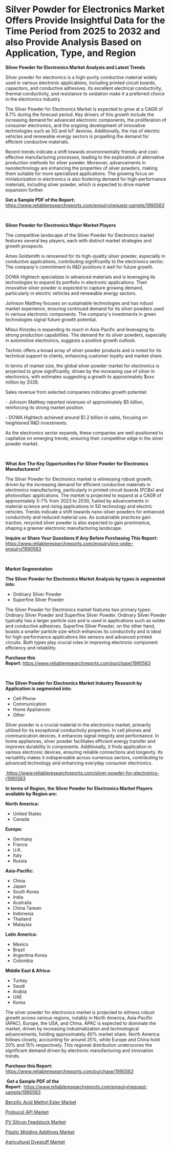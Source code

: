 <p><h1>Silver Powder for Electronics Market Offers Provide Insightful Data for the Time Period from 2025 to 2032 and also Provide Analysis Based on Application, Type, and Region</h1></p><p><strong>Silver Powder for Electronics Market Analysis and Latest Trends</strong></p>
<p><p>Silver powder for electronics is a high-purity conductive material widely used in various electronic applications, including printed circuit boards, capacitors, and conductive adhesives. Its excellent electrical conductivity, thermal conductivity, and resistance to oxidation make it a preferred choice in the electronics industry.</p><p>The Silver Powder for Electronics Market is expected to grow at a CAGR of 8.7% during the forecast period. Key drivers of this growth include the increasing demand for advanced electronic components, the proliferation of consumer electronics, and the ongoing development of innovative technologies such as 5G and IoT devices. Additionally, the rise of electric vehicles and renewable energy sectors is propelling the demand for efficient conductive materials.</p><p>Recent trends indicate a shift towards environmentally friendly and cost-effective manufacturing processes, leading to the exploration of alternative production methods for silver powder. Moreover, advancements in nanotechnology are enhancing the properties of silver powders, making them suitable for more specialized applications. The growing focus on miniaturization in electronics is also fostering demand for high-performance materials, including silver powder, which is expected to drive market expansion further.</p></p>
<p><strong>Get a Sample PDF of the Report:&nbsp;</strong> <a href="https://www.reliableresearchreports.com/enquiry/request-sample/1990563?utm_campaign=37&utm_medium=2&utm_source=Github&utm_content=ia&utm_term=03042025&utm_id=silver-powder-for-electronics">https://www.reliableresearchreports.com/enquiry/request-sample/1990563</a></p>
<p>&nbsp;</p>
<p><strong>Silver Powder for Electronics Major Market Players</strong></p>
<p><p>The competitive landscape of the Silver Powder for Electronics market features several key players, each with distinct market strategies and growth prospects.</p><p>Ames Goldsmith is renowned for its high-quality silver powder, especially in conductive applications, contributing significantly to the electronics sector. The company's commitment to R&D positions it well for future growth.</p><p>DOWA Hightech specializes in advanced materials and is leveraging its technologies to expand its portfolio in electronic applications. Their innovative silver powder is expected to capture growing demand, particularly in electric vehicles and renewable energy sectors.</p><p>Johnson Matthey focuses on sustainable technologies and has robust market experience, ensuring continued demand for its silver powders used in various electronic components. The company's investments in green technologies signal future growth potential.</p><p>Mitsui Kinzoku is expanding its reach in Asia-Pacific and leveraging its strong production capabilities. The demand for its silver powders, especially in automotive electronics, suggests a positive growth outlook.</p><p>Technic offers a broad array of silver powder products and is noted for its technical support to clients, enhancing customer loyalty and market share. </p><p>In terms of market size, the global silver powder market for electronics is projected to grow significantly, driven by the increasing use of silver in electronics, with estimates suggesting a growth to approximately $xxx million by 2028.</p><p>Sales revenue from selected companies indicates growth potential: </p><p>- Johnson Matthey reported revenues of approximately $5 billion, reinforcing its strong market position. </p><p>- DOWA Hightech achieved around $1.2 billion in sales, focusing on heightened R&D investments. </p><p>As the electronics sector expands, these companies are well-positioned to capitalize on emerging trends, ensuring their competitive edge in the silver powder market.</p></p>
<p>&nbsp;</p>
<p><strong>What Are The Key Opportunities For Silver Powder for Electronics Manufacturers?</strong></p>
<p><p>The Silver Powder for Electronics market is witnessing robust growth, driven by the increasing demand for efficient conductive materials in electronics manufacturing, particularly in printed circuit boards (PCBs) and photovoltaic applications. The market is projected to expand at a CAGR of approximately 5-7% from 2023 to 2030, fueled by advancements in material science and rising applications in 5G technology and electric vehicles. Trends indicate a shift towards nano-silver powders for enhanced conductivity and reduced material use. As sustainable practices gain traction, recycled silver powder is also expected to gain prominence, shaping a greener electronic manufacturing landscape.</p></p>
<p><strong>Inquire or Share Your Questions If Any Before Purchasing This Report:</strong> <a href="https://www.reliableresearchreports.com/enquiry/pre-order-enquiry/1990563?utm_campaign=37&utm_medium=2&utm_source=Github&utm_content=ia&utm_term=03042025&utm_id=silver-powder-for-electronics">https://www.reliableresearchreports.com/enquiry/pre-order-enquiry/1990563</a></p>
<p>&nbsp;</p>
<p><strong>Market Segmentation</strong></p>
<p><strong>The Silver Powder for Electronics Market Analysis by types is segmented into:</strong></p>
<p><ul><li>Ordinary Silver Powder</li><li>Superfine Silver Powder</li></ul></p>
<p><p>The Silver Powder for Electronics market features two primary types: Ordinary Silver Powder and Superfine Silver Powder. Ordinary Silver Powder typically has a larger particle size and is used in applications such as solder and conductive adhesives. Superfine Silver Powder, on the other hand, boasts a smaller particle size which enhances its conductivity and is ideal for high-performance applications like sensors and advanced printed circuits. Both types play crucial roles in improving electronic component efficiency and reliability.</p></p>
<p><strong>Purchase this Report:&nbsp;</strong><a href="https://www.reliableresearchreports.com/purchase/1990563?utm_campaign=37&utm_medium=2&utm_source=Github&utm_content=ia&utm_term=03042025&utm_id=silver-powder-for-electronics">https://www.reliableresearchreports.com/purchase/1990563</a></p>
<p>&nbsp;</p>
<p><strong>The Silver Powder for Electronics Market Industry Research by Application is segmented into:</strong></p>
<p><ul><li>Cell Phone</li><li>Communication</li><li>Home Appliances</li><li>Other</li></ul></p>
<p><p>Silver powder is a crucial material in the electronics market, primarily utilized for its exceptional conductivity properties. In cell phones and communication devices, it enhances signal integrity and performance. In home appliances, silver powder facilitates efficient energy transfer and improves durability in components. Additionally, it finds application in various electronic devices, ensuring reliable connections and longevity. Its versatility makes it indispensable across numerous sectors, contributing to advanced technology and enhancing everyday consumer electronics.</p></p>
<p><a href="https://www.reliableresearchreports.com/silver-powder-for-electronics-r1990563?utm_campaign=37&utm_medium=2&utm_source=Github&utm_content=ia&utm_term=03042025&utm_id=silver-powder-for-electronics">&nbsp;https://www.reliableresearchreports.com/silver-powder-for-electronics-r1990563</a></p>
<p><strong>In terms of Region, the Silver Powder for Electronics Market Players available by Region are:</strong></p>
<p>
    <p> <strong> North America: </strong>
        <ul>
            <li>United States</li>
            <li>Canada</li>
        </ul>
        </p> 
    <p> <strong> Europe: </strong>
        <ul>
            <li>Germany</li>
            <li>France</li>
            <li>U.K.</li>
            <li>Italy</li>
            <li>Russia</li>
        </ul>
        </p> 
    <p> <strong> Asia-Pacific: </strong>
        <ul>
            <li>China</li>
            <li>Japan</li>
            <li>South Korea</li>
            <li>India</li>
            <li>Australia</li>
            <li>China Taiwan</li>
            <li>Indonesia</li>
            <li>Thailand</li>
            <li>Malaysia</li>
        </ul>
        </p> 
    <p> <strong> Latin America: </strong>
        <ul>
            <li>Mexico</li>
            <li>Brazil</li>
            <li>Argentina Korea</li>
            <li>Colombia</li>
        </ul>
        </p> 
    <p> <strong> Middle East & Africa: </strong>
        <ul>
            <li>Turkey</li>
            <li>Saudi</li>
            <li>Arabia</li>
            <li>UAE</li>
            <li>Korea</li>
        </ul>
    </p>
    </p>
<p><p>The silver powder for electronics market is projected to witness robust growth across various regions, notably in North America, Asia-Pacific (APAC), Europe, the USA, and China. APAC is expected to dominate the market, driven by increasing industrialization and technological advancements, holding approximately 40% market share. North America follows closely, accounting for around 25%, while Europe and China hold 20% and 15% respectively. This regional distribution underscores the significant demand driven by electronic manufacturing and innovation trends.</p></p>
<p><strong>Purchase this Report: </strong><a href="https://www.reliableresearchreports.com/purchase/1990563?utm_campaign=37&utm_medium=2&utm_source=Github&utm_content=ia&utm_term=03042025&utm_id=silver-powder-for-electronics">https://www.reliableresearchreports.com/purchase/1990563</a></p>
<p>&nbsp;<strong>Get a Sample PDF of the Report:&nbsp;&nbsp;</strong><a href="https://www.reliableresearchreports.com/enquiry/request-sample/1990563?utm_campaign=37&utm_medium=2&utm_source=Github&utm_content=ia&utm_term=03042025&utm_id=silver-powder-for-electronics">https://www.reliableresearchreports.com/enquiry/request-sample/1990563</a></p>
<p><strong></strong></p>
<p><p><a href="https://github.com/sekohlorik/Market-Research-Report-List-1/blob/main/benzilic-acid-methyl-ester-market.md?utm_campaign=37&utm_medium=2&utm_source=Github&utm_content=ia&utm_term=03042025&utm_id=silver-powder-for-electronics">Benzilic Acid Methyl Ester Market</a></p><p><a href="https://github.com/timayuethem/Market-Research-Report-List-1/blob/main/probucol-api-market.md?utm_campaign=37&utm_medium=2&utm_source=Github&utm_content=ia&utm_term=03042025&utm_id=silver-powder-for-electronics">Probucol API Market</a></p><p><a href="https://github.com/nicoytabiz7/Market-Research-Report-List-1/blob/main/pv-silicon-feedstock-market.md?utm_campaign=37&utm_medium=2&utm_source=Github&utm_content=ia&utm_term=03042025&utm_id=silver-powder-for-electronics">PV Silicon Feedstock Market</a></p><p><a href="https://github.com/avirsuckra/Market-Research-Report-List-1/blob/main/plastic-molding-additives-market.md?utm_campaign=37&utm_medium=2&utm_source=Github&utm_content=ia&utm_term=03042025&utm_id=silver-powder-for-electronics">Plastic Molding Additives Market</a></p><p><a href="https://github.com/brabolyrah3h/Market-Research-Report-List-1/blob/main/agricultural-dyestuff-market.md?utm_campaign=37&utm_medium=2&utm_source=Github&utm_content=ia&utm_term=03042025&utm_id=silver-powder-for-electronics">Agricultural Dyestuff Market</a></p></p>